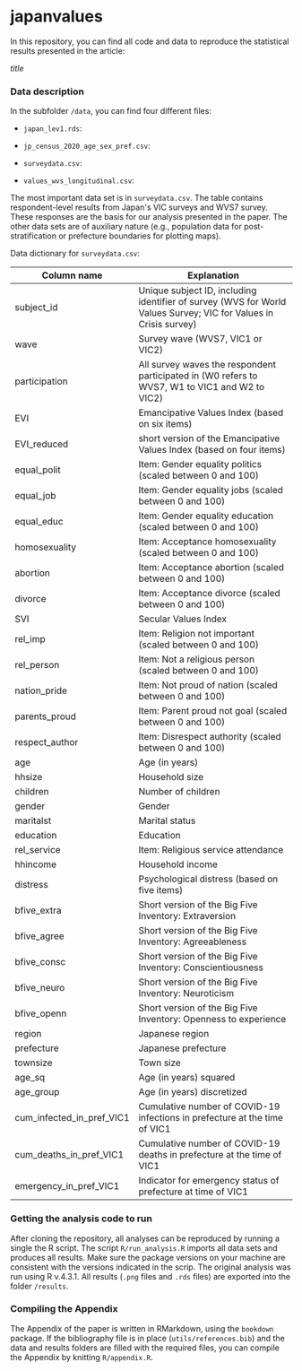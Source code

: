 # japanvalues

In this repository, you can find all code and data to reproduce the statistical results presented in the article:

*title*

### Data description

In the subfolder `/data`, you can find four different files:

- `japan_lev1.rds`:

- `jp_census_2020_age_sex_pref.csv`:

- `surveydata.csv`:

- `values_wvs_longitudinal.csv`: 

The most important data set is in `surveydata.csv`. The table contains respondent-level results from Japan's VIC surveys and WVS7 survey. These responses are the basis for our analysis presented in the paper. The other data sets are of auxiliary nature (e.g., population data for post-stratification or prefecture boundaries for plotting maps).

Data dictionary for `surveydata.csv`:


| Column name               | Explanation                                         
|-----------------------------|-----------------------------------------------------------
subject_id | Unique subject ID, including identifier of survey (WVS for World Values Survey; VIC for Values in Crisis survey)
wave | Survey wave (WVS7, VIC1 or VIC2)
participation | All survey waves the respondent participated in (W0 refers to WVS7, W1 to VIC1 and W2 to VIC2)
EVI | Emancipative Values Index (based on six items)
EVI_reduced | short version of the Emancipative Values Index (based on four items)
equal_polit | Item: Gender equality politics (scaled between 0 and 100)
equal_job | Item: Gender equality jobs (scaled between 0 and 100)
equal_educ | Item: Gender equality education (scaled between 0 and 100)
homosexuality | Item: Acceptance homosexuality (scaled between 0 and 100)
abortion | Item: Acceptance abortion (scaled between 0 and 100)
divorce | Item: Acceptance divorce (scaled between 0 and 100)
SVI | Secular Values Index 
rel_imp | Item: Religion not important (scaled between 0 and 100)
rel_person | Item: Not a religious person (scaled between 0 and 100)
nation_pride | Item: Not proud of nation (scaled between 0 and 100)
parents_proud | Item: Parent proud not goal (scaled between 0 and 100)
respect_author | Item: Disrespect authority (scaled between 0 and 100)
age | Age (in years)
hhsize | Household size
children | Number of children
gender | Gender
maritalst | Marital status
education | Education
rel_service | Item: Religious service attendance
hhincome | Household income
distress | Psychological distress (based on five items)
bfive_extra | Short version of the Big Five Inventory: Extraversion
bfive_agree | Short version of the Big Five Inventory: Agreeableness
bfive_consc | Short version of the Big Five Inventory: Conscientiousness
bfive_neuro | Short version of the Big Five Inventory: Neuroticism
bfive_openn | Short version of the Big Five Inventory: Openness to experience
region | Japanese region
prefecture | Japanese prefecture
townsize | Town size
age_sq | Age (in years) squared
age_group | Age (in years) discretized
cum_infected_in_pref_VIC1 | Cumulative number of COVID-19 infections in prefecture at the time of VIC1
cum_deaths_in_pref_VIC1 | Cumulative number of COVID-19 deaths in prefecture at the time of VIC1
emergency_in_pref_VIC1 | Indicator for emergency status of prefecture at time of VIC1

### Getting the analysis code to run

After cloning the repository, all analyses can be reproduced by running a single the R script. The script `R/run_analysis.R` imports all data sets and produces all results. Make sure the package versions on your machine are consistent with the versions indicated in the scrip. The original analysis was run using R v.4.3.1. All results (`.png` files and `.rds` files) are exported into the folder `/results`.

### Compiling the Appendix

The Appendix of the paper is written in RMarkdown, using the `bookdown` package. If the bibliography file is in place (`utils/references.bib`) and the data and results folders are filled with the required files, you can compile the Appendix by knitting `R/appendix.R`.

